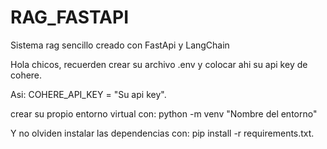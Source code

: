 # RAG_FASTAPI
Sistema rag sencillo creado con FastApi y LangChain

Hola chicos, recuerden crear su archivo .env y colocar ahi su api key de cohere.

Asi: COHERE_API_KEY = "Su api key".

crear su propio entorno virtual con: python -m venv "Nombre del entorno"

Y no olviden instalar las dependencias con: pip install -r requirements.txt.
